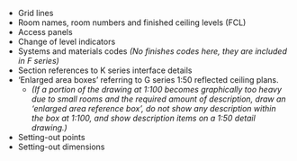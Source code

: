 - Grid lines
- Room names, room numbers and finished ceiling levels (FCL)
- Access panels
- Change of level indicators
- Systems and materials codes
_(No finishes codes here, they are included in F series)_
- Section references to K series interface details
- ‘Enlarged area boxes’ referring to G series <span class="highlight-red">1:50</span> reflected ceiling plans.
    - _(If a portion of the drawing at <span class="highlight-red">1:100</span> becomes graphically too heavy due to small rooms and the required amount of description, draw an ‘enlarged area reference box’, do not show any description within the box at <span class="highlight-red">1:100</span>, and show description items on a <span class="highlight-red">1:50</span> detail drawing.)_
- Setting-out points
- Setting-out dimensions
